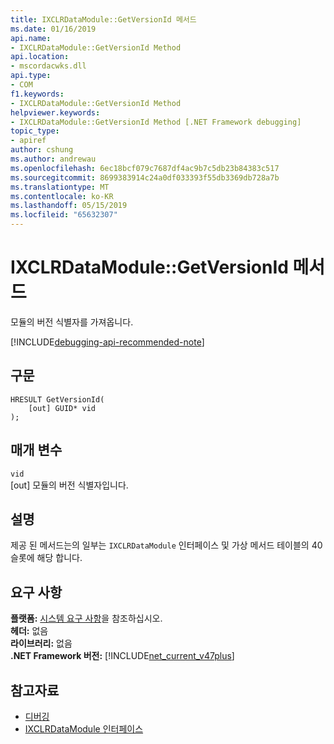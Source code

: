 ```yaml
---
title: IXCLRDataModule::GetVersionId 메서드
ms.date: 01/16/2019
api.name:
- IXCLRDataModule::GetVersionId Method
api.location:
- mscordacwks.dll
api.type:
- COM
f1.keywords:
- IXCLRDataModule::GetVersionId Method
helpviewer.keywords:
- IXCLRDataModule::GetVersionId Method [.NET Framework debugging]
topic_type:
- apiref
author: cshung
ms.author: andrewau
ms.openlocfilehash: 6ec18bcf079c7687df4ac9b7c5db23b84383c517
ms.sourcegitcommit: 8699383914c24a0df033393f55db3369db728a7b
ms.translationtype: MT
ms.contentlocale: ko-KR
ms.lasthandoff: 05/15/2019
ms.locfileid: "65632307"
---
```

# <a name="ixclrdatamodulegetversionid-method"></a>IXCLRDataModule::GetVersionId 메서드

모듈의 버전 식별자를 가져옵니다.

[!INCLUDE[debugging-api-recommended-note](../../../../includes/debugging-api-recommended-note.md)]

## <a name="syntax"></a>구문

```
HRESULT GetVersionId(
    [out] GUID* vid
);
```

## <a name="parameters"></a>매개 변수

`vid`\
[out] 모듈의 버전 식별자입니다.

## <a name="remarks"></a>설명

제공 된 메서드는의 일부는 `IXCLRDataModule` 인터페이스 및 가상 메서드 테이블의 40 슬롯에 해당 합니다.

## <a name="requirements"></a>요구 사항

**플랫폼:** [시스템 요구 사항](../../../../docs/framework/get-started/system-requirements.md)을 참조하십시오.  
**헤더:** 없음  
**라이브러리:** 없음  
**.NET Framework 버전:** [!INCLUDE[net_current_v47plus](../../../../includes/net-current-v47plus.md)]  

## <a name="see-also"></a>참고자료

- [디버깅](index.md)
- [IXCLRDataModule 인터페이스](ixclrdatamodule-interface.md)

